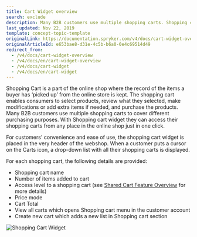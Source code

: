 ```yaml
---
title: Cart Widget overview
search: exclude
description: Many B2B customers use multiple shopping carts. Shopping cart widget allows them to access shopping carts from any place in the online shop in one click.
last_updated: Nov 22, 2019
template: concept-topic-template
originalLink: https://documentation.spryker.com/v4/docs/cart-widget-overview
originalArticleId: e653bae8-d31e-4c5b-b6a0-0e4c69514d49
redirect_from:
  - /v4/docs/cart-widget-overview
  - /v4/docs/en/cart-widget-overview
  - /v4/docs/cart-widget
  - /v4/docs/en/cart-widget
---
```


Shopping Cart is a part of the online shop where the record of the items a buyer has ‘picked up’ from the online store is kept. The shopping cart enables consumers to select products, review what they selected, make modifications or add extra items if needed, and purchase the products. Many B2B customers use multiple shopping carts to cover different purchasing purposes. With Shopping cart widget they can access their shopping carts from any place in the online shop just in one click.

For customers' convenience and ease of use, the shopping cart widget is placed in the very header of the webshop. When a customer puts a cursor on the Carts icon, a drop-down list with all their shopping carts is displayed.

For each shopping cart, the following details are provided:

* Shopping cart name
* Number of items added to cart
* Access level to a shopping cart (see [Shared Cart Feature Overview](/docs/scos/user/features/{{page.version}}/shared-carts-feature-overview.html) for more details)
* Price mode
* Cart Total
* View all carts which opens Shopping cart menu in the customer account
* Create new cart which adds a new list in Shopping cart section

![Shopping Cart Widget](https://spryker.s3.eu-central-1.amazonaws.com/docs/Features/Shopping+Cart/Cart/Shopping+Cart+Widget+Overview/shopping-cart-widget.png) 

<!-- Last review date: Oct 29, 2018 -- by Andrew Chekanov -->
